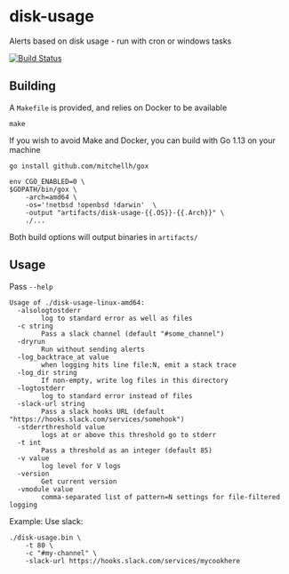 # disk-usage
Alerts based on disk usage - run with cron or windows tasks

[![Build Status](https://travis-ci.com/BlueMedoraPublic/disk-usage.svg?branch=master)](https://travis-ci.com/BlueMedoraPublic/disk-usage)

## Building
A `Makefile` is provided, and relies on Docker to be available
```
make
```

If you wish to avoid Make and Docker, you can build with
Go 1.13 on your machine
```
go install github.com/mitchellh/gox

env CGO_ENABLED=0 \
$GOPATH/bin/gox \
    -arch=amd64 \
    -os='!netbsd !openbsd !darwin'  \
    -output "artifacts/disk-usage-{{.OS}}-{{.Arch}}" \
    ./...
```

Both build options will output binaries in `artifacts/`

## Usage
Pass `--help`
```
Usage of ./disk-usage-linux-amd64:
  -alsologtostderr
    	log to standard error as well as files
  -c string
    	Pass a slack channel (default "#some_channel")
  -dryrun
    	Run without sending alerts
  -log_backtrace_at value
    	when logging hits line file:N, emit a stack trace
  -log_dir string
    	If non-empty, write log files in this directory
  -logtostderr
    	log to standard error instead of files
  -slack-url string
    	Pass a slack hooks URL (default "https://hooks.slack.com/services/somehook")
  -stderrthreshold value
    	logs at or above this threshold go to stderr
  -t int
    	Pass a threshold as an integer (default 85)
  -v value
    	log level for V logs
  -version
    	Get current version
  -vmodule value
    	comma-separated list of pattern=N settings for file-filtered logging

```

Example: Use slack:
```
./disk-usage.bin \
    -t 80 \
    -c "#my-channel" \
    -slack-url https://hooks.slack.com/services/mycookhere
```
